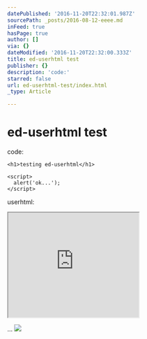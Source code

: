 ```yaml
---
datePublished: '2016-11-20T22:32:01.987Z'
sourcePath: _posts/2016-08-12-eeee.md
inFeed: true
hasPage: true
author: []
via: {}
dateModified: '2016-11-20T22:32:00.333Z'
title: ed-userhtml test
publisher: {}
description: 'code:'
starred: false
url: ed-userhtml-test/index.html
_type: Article

---
```

# ed-userhtml test

code:

    <h1>testing ed-userhtml</h1>
    
    <script>
      alert('ok...');
    </script>

userhtml:

<iframe src="https://the-grid.github.io/ed-userhtml/?g=eJxzc3MDAAGnANM" height="240" style=""></iframe>

...
![](https://imgflo.herokuapp.com/graph/2b2431f8e7ba7b0/46c5497f14fe3871daef167c75be7212/noop.jpg?input=http%3A%2F%2F67.media.tumblr.com%2Fd532af67d7d2c424215c5416d2f94759%2Ftumblr_ngeua9MQYe1tw49n8o1_1280.jpg)